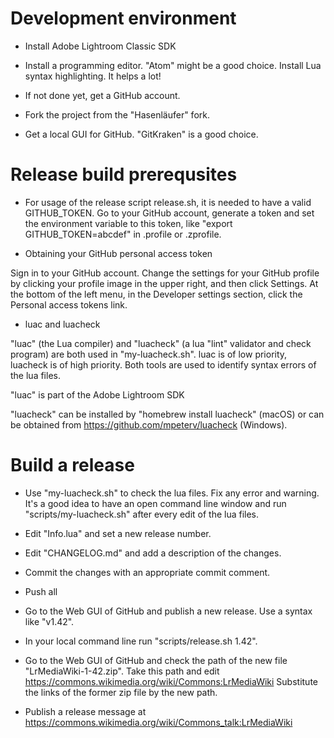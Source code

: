 # Development environment

* Install Adobe Lightroom Classic SDK

* Install a programming editor. "Atom" might be a good choice.
  Install Lua syntax highlighting. It helps a lot!

* If not done yet, get a GitHub account.

* Fork the project from the "Hasenläufer" fork.

* Get a local GUI for GitHub. "GitKraken" is a good choice.

# Release build prerequsites

* For usage of the release script release.sh, it is needed to have a valid
GITHUB_TOKEN. Go to your GitHub account, generate a token and set the
environment variable to this token, like "export GITHUB_TOKEN=abcdef"
in .profile or .zprofile.

* Obtaining your GitHub personal access token

Sign in to your GitHub account. Change the settings for your GitHub profile by
clicking your profile image in the upper right, and then click Settings.
At the bottom of the left menu, in the Developer settings section, click
the Personal access tokens link.

* luac and luacheck

"luac" (the Lua compiler) and "luacheck" (a lua "lint" validator and check program)
are both used in "my-luacheck.sh". luac is of low priority, luacheck is of high
priority. Both tools are used to identify syntax errors of the lua files.

"luac" is part of the Adobe Lightroom SDK

"luacheck" can be installed by "homebrew install luacheck" (macOS) or can be
obtained from https://github.com/mpeterv/luacheck (Windows).

# Build a release

* Use "my-luacheck.sh" to check the lua files. Fix any error and warning.
  It's a good idea to have an open command line window and run
  "scripts/my-luacheck.sh" after every edit of the lua files.

* Edit "Info.lua" and set a new release number.

* Edit "CHANGELOG.md" and add a description of the changes.

* Commit the changes with an appropriate commit comment.

* Push all

* Go to the Web GUI of GitHub and publish a new release. Use a syntax like "v1.42".

* In your local command line run "scripts/release.sh 1.42".

* Go to the Web GUI of GitHub and check the path of the new file "LrMediaWiki-1-42.zip".
  Take this path and edit https://commons.wikimedia.org/wiki/Commons:LrMediaWiki
  Substitute the links of the former zip file by the new path.

* Publish a release message at https://commons.wikimedia.org/wiki/Commons_talk:LrMediaWiki
